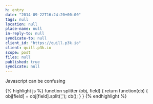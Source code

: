 ```yaml
---
h: entry
date: "2014-09-22T16:24:20+00:00"
tags: null
location: null
place-name: null
in-reply-to: null
syndicate-to: null
client_id: "https://quill.p3k.io"
client: quill.p3k.io
scope: post
files: null
published: true
syndicate: null
---
```

Javascript can be confusing

{% highlight js %}
function splitter (obj, field) {
  return function(cb) {
    obj[field] = obj[field].split(',');
    cb();
  }
}
{% endhighlight %}
